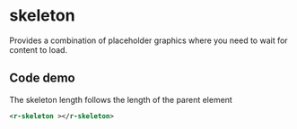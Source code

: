# skeleton

Provides a combination of placeholder graphics where you need to wait for content to load.

## Code demo

The skeleton length follows the length of the parent element

<div style="width: 100px;margin-top:10px">
    <r-skeleton ></r-skeleton>
</div>
<div style="margin-top:10px">
    <r-skeleton ></r-skeleton>
</div>
<div style="margin-top:10px">
    <r-skeleton ></r-skeleton>
</div>
<div style="width: 200px;margin-top:10px">
    <r-skeleton ></r-skeleton>
</div>

```xml
<r-skeleton ></r-skeleton>
```
